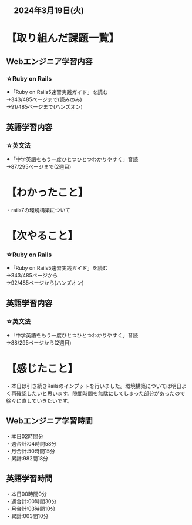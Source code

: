 ## 　2024年3月19日(火)
# 【取り組んだ課題一覧】
## Webエンジニア学習内容
### ☆Ruby on Rails
⚫︎「Ruby on Rails5速習実践ガイド」を読む<br>
→343/485ページまで(読みのみ)<br>
→91/485ページまで(ハンズオン)<br>
## 英語学習内容
### ☆英文法
⚫︎「中学英語をもう一度ひとつひとつわかりやすく」音読<br>
→87/295ページまで(2週目)<br>
# 【わかったこと】
・rails7の環境構築について<br>
# 【次やること】
### ☆Ruby on Rails
⚫︎「Ruby on Rails5速習実践ガイド」を読む<br>
→343/485ページから<br>
→92/485ページから(ハンズオン)<br>
## 英語学習内容
### ☆英文法
⚫︎「中学英語をもう一度ひとつひとつわかりやすく」音読<br>
→88/295ページから(2週目)<br>
# 【感じたこと】
・本日は引き続きRailsのインプットを行いました。環境構築については明日よく再確認したいと思います。隙間時間を無駄にしてしまった部分があったので徐々に直していきたいです。<br>
## Webエンジニア学習時間
・本日02時間分<br>
・週合計:04時間58分<br>
・月合計:50時間15分<br>
・累計:982間18分<br>
## 英語学習時間
・本日00時間0分<br>
・週合計:00時間30分<br>
・月合計:03時間10分<br>
・累計:003間10分<br>

